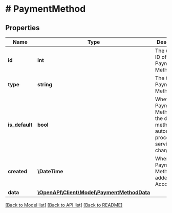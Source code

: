 # # PaymentMethod

## Properties

Name | Type | Description | Notes
------------ | ------------- | ------------- | -------------
**id** | **int** | The unique ID of this Payment Method. | [optional]
**type** | **string** | The type of Payment Method. | [optional]
**is_default** | **bool** | Whether this Payment Method is the default method for automatically processing service charges. | [optional]
**created** | **\DateTime** | When the Payment Method was added to the Account. | [optional] [readonly]
**data** | [**\OpenAPI\Client\Model\PaymentMethodData**](PaymentMethodData.md) |  | [optional]

[[Back to Model list]](../../README.md#models) [[Back to API list]](../../README.md#endpoints) [[Back to README]](../../README.md)
